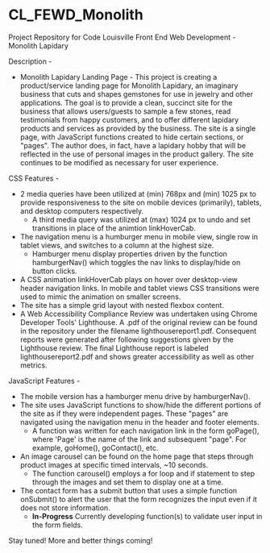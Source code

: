# CL_FEWD_Monolith

Project Repository for Code Louisville Front End Web Development - Monolith Lapidary

Description -

- Monolith Lapidary Landing Page - This project is creating a product/service landing page for Monolith Lapidary, an imaginary business that cuts and shapes gemstones for use in jewelry and other applications. The goal is to provide a clean, succinct site for the business that allows users/guests to sample a few stones, read testimonials from happy customers, and to offer different lapidary products and services as provided by the business.
  The site is a single page, with JavaScript functions created to hide certain sections, or "pages". The author does, in fact, have a lapidary hobby that will be reflected in the use of personal images in the product gallery. The site continues to be modified as necessary for user experience.

CSS Features -

- 2 media queries have been utilized at (min) 768px and (min) 1025 px to provide responsiveness to the site on mobile devices (primarily), tablets, and desktop computers respectively.
  + A third media query was utilized at (max) 1024 px to undo and set transitions in place of the animtion linkHoverCab.
- The navigation menu is a humburger menu in mobile view, single row in tablet views, and switches to a column at the highest size.
  + Hamburger menu display properties driven by the function hamburgerNav() which toggles the nav links to display/hide on button clicks.
- A CSS animation linkHoverCab plays on hover over desktop-view header navigation links.  In mobile and tablet views CSS transitions were used to mimic the animation on smaller screens.
- The site has a simple grid layout with nested flexbox content.
- A Web Accessibility Compliance Review was undertaken using Chrome Developer Tools' Lighthouse. A .pdf of the original review can be found in the repository under the filename lighthousereport1.pdf. Consequent reports were generated after following suggestions given by the Lighthouse review.  The final Lighthouse report is labeled lighthousereport2.pdf and shows greater accessibility as well as other metrics.

JavaScript Features -

- The mobile version has a hamburger menu drive by hamburgerNav().
- The site uses JavaScript functions to show/hide the different portions of the site as if they were independent pages. These "pages" are navigated using the navigation menu in the header and footer elements.
  + A function was written for each navigation link in the form goPage(), where 'Page' is the name of the link and subsequent "page". For example, goHome(), goContact(), etc.
- An image carousel can be found on the home page that steps through product images at specific timed intervals, ~10 seconds.
  + The function carousel() employs a for loop and if statement to step through the images and set them to display one at a time.
- The contact form has a submit button that uses a simple function onSubmit() to alert the user that the form recognizes the input even if it does not store information.
  + **In-Progress** Currently developing function(s) to validate user input in the form fields.

Stay tuned! More and better things coming!

